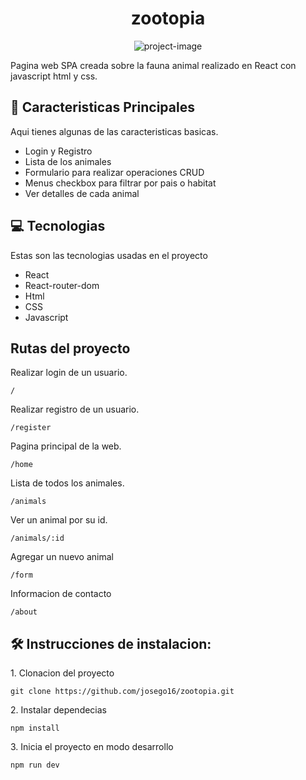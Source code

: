 <h1 align="center" id="title">zootopia</h1>

<p align="center"><img src="https://socialify.git.ci/josego16/zootopia/image?font=Source+Code+Pro&amp;language=1&amp;name=1&amp;owner=1&amp;pattern=Brick+Wall&amp;stargazers=1&amp;theme=Auto" alt="project-image"></p>

<p id="description">Pagina web SPA creada sobre la fauna animal realizado en React con javascript html y css.</p>

<h2>🧐 Caracteristicas Principales</h2>

Aqui tienes algunas de las caracteristicas basicas.

*   Login y Registro
*   Lista de los animales
*   Formulario para realizar operaciones CRUD
*   Menus checkbox para filtrar por pais o habitat
*   Ver detalles de cada animal

<h2>💻 Tecnologias</h2>

Estas son las tecnologias usadas en el proyecto

*   React
*   React-router-dom
*   Html
*   CSS
*   Javascript

<h2>Rutas del proyecto</h2>

Realizar login de un usuario.
```
/
```
Realizar registro de un usuario.
```
/register
```
Pagina principal de la web.
```
/home
```
Lista de todos los animales.
```
/animals
```
Ver un animal por su id.
```
/animals/:id
```
Agregar un nuevo animal
```
/form
```
Informacion de contacto
```
/about
```

<h2>🛠️ Instrucciones de instalacion:</h2>

<p>1. Clonacion del proyecto</p>

```
git clone https://github.com/josego16/zootopia.git
```

<p>2. Instalar dependecias</p>

```
npm install
```

<p>3. Inicia el proyecto en modo desarrollo</p>

```
npm run dev
```

